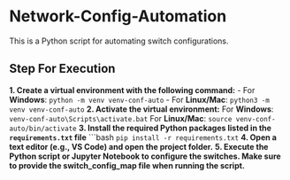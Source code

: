# Network-Config-Automation
This is a Python script for automating switch configurations.

## Step For Execution
**1. Create a virtual environment with the following command:**
     - For **Windows**: `python -m venv venv-conf-auto`
     - For **Linux/Mac**: `python3 -m venv venv-conf-auto`
**2. Activate the virtual environment:**
    For **Windows**: `venv-conf-auto\Scripts\activate.bat`
    For **Linux/Mac**: `source venv-conf-auto/bin/activate`
**3. Install the required Python packages listed in the `requirements.txt` file**
    ```bash
    `pip install -r requirements.txt`
**4. Open a text editor (e.g., VS Code) and open the project folder.**
**5. Execute the Python script or Jupyter Notebook to configure the switches. Make sure to provide the switch_config_map file when running the script.**
